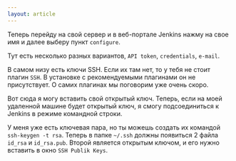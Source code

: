 ```yaml
---
layout: article
---
```

Теперь перейду на свой сервер и в веб-портале Jenkins нажму на свое имя и далее выберу пункт `configure`.

Тут есть несколько разных вариантов, `API token`, `credentials`, `e-mail`.

В самом низу есть ключи SSH. Если их там нет, то у тебя не стоит плагин `SSH`. В установке с рекомендуемыми плагинами он не присутствует. О самих плагинах мы поговорим уже очень скоро.

Вот сюда я могу вставить свой открытый ключ. Теперь, если на моей удаленной машине будет открытый ключ, я смогу подсоединиться к Jenkins в режиме командной строки.

У меня уже есть ключевая пара, но ты можешь создать их командой `ssh-keygen -t rsa`. Теперь в папке `~/.ssh` должны появиться 2 файла `id_rsa` и `id_rsa.pub`. Второй является открытым ключом, и его нужно вставить в окно `SSH Publik Keys`.

